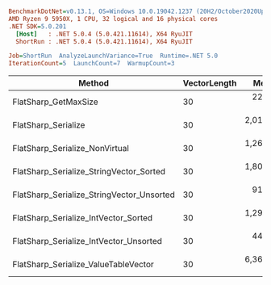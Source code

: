 ``` ini

BenchmarkDotNet=v0.13.1, OS=Windows 10.0.19042.1237 (20H2/October2020Update)
AMD Ryzen 9 5950X, 1 CPU, 32 logical and 16 physical cores
.NET SDK=5.0.201
  [Host]   : .NET 5.0.4 (5.0.421.11614), X64 RyuJIT
  ShortRun : .NET 5.0.4 (5.0.421.11614), X64 RyuJIT

Job=ShortRun  AnalyzeLaunchVariance=True  Runtime=.NET 5.0  
IterationCount=5  LaunchCount=7  WarmupCount=3  

```
|                                    Method | VectorLength |       Mean |     Error |    StdDev |     Median |        P25 |        P95 |  Gen 0 | Allocated |
|------------------------------------------ |------------- |-----------:|----------:|----------:|-----------:|-----------:|-----------:|-------:|----------:|
|                      FlatSharp_GetMaxSize |           30 |   222.3 ns |   2.19 ns |   3.47 ns |   223.5 ns |   223.0 ns |   224.8 ns |      - |         - |
|                       FlatSharp_Serialize |           30 | 2,019.3 ns |  51.65 ns |  83.40 ns | 2,017.1 ns | 1,943.0 ns | 2,137.4 ns |      - |      24 B |
|            FlatSharp_Serialize_NonVirtual |           30 | 1,266.9 ns |  28.81 ns |  45.70 ns | 1,244.9 ns | 1,237.8 ns | 1,368.4 ns |      - |      24 B |
|   FlatSharp_Serialize_StringVector_Sorted |           30 | 1,805.3 ns |  23.95 ns |  37.28 ns | 1,803.1 ns | 1,771.8 ns | 1,857.3 ns | 0.0057 |     112 B |
| FlatSharp_Serialize_StringVector_Unsorted |           30 |   918.0 ns |   3.68 ns |   5.63 ns |   918.2 ns |   914.7 ns |   927.7 ns | 0.0010 |      24 B |
|      FlatSharp_Serialize_IntVector_Sorted |           30 | 1,299.5 ns |  26.31 ns |  42.48 ns | 1,309.1 ns | 1,273.6 ns | 1,375.7 ns | 0.0057 |     112 B |
|    FlatSharp_Serialize_IntVector_Unsorted |           30 |   442.9 ns |  26.45 ns |  41.95 ns |   427.1 ns |   420.2 ns |   540.2 ns | 0.0010 |      24 B |
|      FlatSharp_Serialize_ValueTableVector |           30 | 6,362.9 ns | 101.40 ns | 157.87 ns | 6,312.3 ns | 6,289.2 ns | 6,771.1 ns |      - |      24 B |
